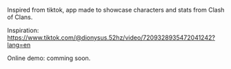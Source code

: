 Inspired from tiktok, app made to showcase characters and stats from Clash of Clans.

Inspiration: https://www.tiktok.com/@dionysus.52hz/video/7209328935472041242?lang=en

Online demo: comming soon.
